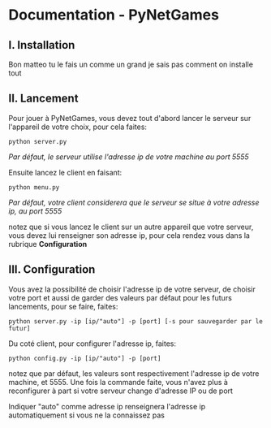 # Documentation - PyNetGames

## I. Installation

Bon matteo tu le fais un comme un grand je sais pas comment on installe tout

## II. Lancement

Pour jouer à PyNetGames, vous devez tout d'abord lancer le serveur sur l'appareil de votre choix, pour cela faites:

```
python server.py
```
*Par défaut, le serveur utilise l'adresse ip de votre machine au port 5555*

Ensuite lancez le client en faisant:

```
python menu.py
```
*Par défaut, votre client considerera que le serveur se situe à votre adresse ip, au port 5555*

notez que si vous lancez le client sur un autre appareil que votre serveur, vous devez lui renseigner son adresse ip, 
pour cela rendez vous dans la rubrique **Configuration**

## III. Configuration

Vous avez la possibilité de choisir l'adresse ip de votre serveur, de choisir votre port et aussi de garder des valeurs par défaut pour les futurs lancements, pour se faire, faites:
```
python server.py -ip [ip/"auto"] -p [port] [-s pour sauvegarder par le futur]
```

Du coté client, pour configurer l'adresse ip, faites:

```
python config.py -ip [ip/"auto"] -p [port]
```
notez que par défaut, les valeurs sont respectivement l'adresse ip de votre machine, et 5555. Une fois la commande faite, vous n'avez plus à reconfigurer à part si votre serveur change d'adresse IP ou de port

Indiquer "auto" comme adresse ip renseignera l'adresse ip automatiquement si vous ne la connaissez pas
